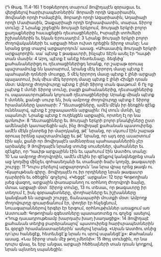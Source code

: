 (Դ Թագ. 11.4-16)
1 Եօթներորդ տարում Յովիդայէն զօրացաւ եւ վերցնելով հարիւրապետներին՝ Յորամի որդի Ազարիասին, Յովնանի որդի Իսմայէլին, Յոբադի որդի Ազարիասին, Ադայիայի որդի Մասիասին, Զաքարիայի որդի Եղիսափատին, տարաւ Տիրոջ տունը: 2 Նրանք շրջեցին Յուդայի երկրում, Յուդայի երկրի բոլոր քաղաքներից հաւաքեցին ղեւտացիներին, Իսրայէլի տոհմերի իշխաններին եւ եկան Երուսաղէմ: 3 Նրանք Յուդայի երկրի բոլոր ժողովականների եւ արքայի հետ ուխտ դրեցին Տիրոջ տանը: Նա նրանց ցոյց տալով արքայորդուն՝ ասաց. «Ահաւասիկ Յուդայի երկրի արքայորդին. սա՛ պէտք է թագաւորի, ինչպէս Տէրն ասել էր Դաւթի տան մասին: 4 Արդ, պէտք է անէք հետեւեալը. ձեզնից՝ քահանաներիցդ ու ղեւտացիներիցդ նրանք, որ շաբաթ օրուայ պաշտամունք են կատարում, նրանց մէկ երրորդ մասը պէտք է պահպանի դռների մուտքը, 5 մէկ երրորդ մասը պէտք է լինի արքայի պալատում, իսկ միւս մէկ երրորդ մասը պէտք է լինի Հիմքի դռան մօտ: Ամբողջ ժողովուրդը պէտք է լինի Տիրոջ տան գաւթում: 6 Ոչ ոք չպէտք է մտնի Տիրոջ տունը, բացի քահանաներից, ղեւտացիներից ու սպասաւորութեան կոչուած ղեւտացիներից: Սրանք միայն պէտք է մտնեն, քանզի սուրբ են, իսկ ամբողջ ժողովուրդը պէտք է Տիրոջ հրամանները կատարի: 7 Ղեւտացիները, ամէն մէկն իր ձեռքին զէնք ունենալով, պէտք է շրջապատեն արքային: Ով տուն մտնի, կը սպանուի: Նրանք պէտք է ուղեկցեն արքային, որտեղ էլ որ նա գտնուի»: 8 Ղեւտացիները եւ Յուդայի երկրի բոլոր բնակիչները ըստ ամենայնի կատարեցին այն, ինչ Յովիդայէ քահանան պատուիրեց. ամէն մէկն ընտրեց իր մարդկանց, թէ՛ նրանց, որ սկսում էին շաբաթ օրուայ իրենց պաշտամունքը եւ թէ՛ նրանց, որ այդ օրը աւարտում էին այն, քանի որ Յովիդայէն ամենօրեայ պահապաններին չէր արձակել: 9 Յովիդայէն նրանց տուեց սուսերներ, վահաններ եւ զէնքեր, որ Դաւիթ արքայինն էին եւ պահւում էին Աստծու տանը: 10 Նա ամբողջ ժողովրդին, ամէն մէկին իր զէնքով կանգնեցրեց տան աջ կողմից մինչեւ զոհասեղանի եւ տաճարի ձախ կողմը, թագաւորի շուրջը: 11 Դուրս բերելով արքայորդուն՝ նա նրա վրայ դրեց թագն ու Վկայութեան գիրը. Յովիդայէն ու իր որդիները նրան թագաւոր դարձրին եւ օծեցին՝ գոչելով. «Կեցցէ՜ արքան»:
12 Երբ Գոթողիան լսեց վազող, արքային փառաբանող ու օրհնող ժողովրդի ձայնը, մտաւ արքայի մօտ՝ Տիրոջ տունը, 13 ու տեսաւ, որ թագաւորը իր տեղում է, իսկ զօրապետները, փողհարները եւ իշխանները կանգնած են արքայի շուրջը, ճանապարհի մուտքի մօտ: Ամբողջ ժողովուրդը զուարճանում էր, փողեր էր հնչեցնում, նուագարաններով երգեր էր երգում, օրհնութիւններ առաքում առ Աստուած: Գոթողիան զգեստները պատառոտեց ու գոչեց՝ ասելով. «Դուք դաւադրութեամբ խարդախ խաղ խաղացիք»: 14 Յովիդայէ քահանան տեղից բարձրանալով՝ պատուիրեց հարիւրապետներին եւ զօրքի հրամանատարներին՝ ասելով նրանց. «Սրան Աստծու տնից դո՛ւրս հանեցէք, հետեւեցէ՛ք նրան ու սրով սպանեցէ՛ք»: Քահանան ասաց. «Նա Տիրոջ տան մէջ թող չմեռնի»: 15 Թոյլ տուեցին, որ նա դուրս գնայ, եւ երբ անցաւ արքայի հեծեալների տան դռան կողքով, նրան այնտեղ սպանեցին:
